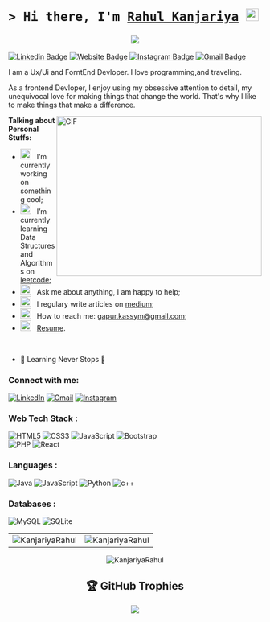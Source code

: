 ### <samp><h2>&gt; Hi there, I'm <a href="https://gkassym.netlify.app" target="_blank">Rahul Kanjariya</a> <img src="https://media.giphy.com/media/hvRJCLFzcasrR4ia7z/giphy.gif" width="25"> </samp></h2>
<h3 align="center"> <img src="https://readme-typing-svg.herokuapp.com?color=0357F7&lines=Ui/Ux+and+FrontEnd+Devloper%3A)" /> </h3>

[![Linkedin Badge](https://img.shields.io/badge/-LinkedIn-0e76a8?style=flat-square&logo=Linkedin&logoColor=white)](https://www.linkedin.com/in/rahul-kanjariya-6672411ab/)
[![Website Badge](https://img.shields.io/badge/Website-3b5998?style=flat-square&logo=google-chrome&logoColor=white)](https://kanjariyarahul.github.io/)
[![Instagram Badge](https://img.shields.io/badge/-Instagram-e4405f?style=flat-square&logo=Instagram&logoColor=white)](https://www.instagram.com/rk_ui_ux/)
[![Gmail Badge](https://img.shields.io/badge/-Gmail-D14836?style=flat-square&logo=Gmail&logoColor=white)](mailto:rahulkanjariya9265@gmail.com)


I am a Ux/Ui and ForntEnd Devloper. I love programming,and traveling.

As a frontend Devloper, I enjoy using my obsessive attention to detail, my unequivocal love for making things that change the world. That's why I like to make things that make a difference.

<img align="right" alt="GIF" src="https://github.com/Gapur/Gapur/blob/main/assets/coding.gif?raw=true" width="408" height="318" />
  

**Talking about Personal Stuffs:**

- <img src="https://github.com/Gapur/Gapur/blob/main/assets/developer.gif?raw=true" width="21" />&nbsp;&nbsp; I’m currently working on something cool;
- <img src="https://github.com/Gapur/Gapur/blob/main/assets/lightning.gif?raw=true" width="21" />&nbsp;&nbsp; I’m currently learning Data Structures and Algorithms on [leetcode](https://leetcode.com/GKassym);
- <img src="https://github.com/Gapur/Gapur/blob/main/assets/message.gif?raw=true" width="21" />&nbsp;&nbsp; Ask me about anything, I am happy to help;
- <img src="https://github.com/Gapur/Gapur/blob/main/assets/laptop.gif?raw=true" width="21" />&nbsp;&nbsp; I regulary write articles on [medium](https://gapur-kassym.medium.com);
- <img src="https://github.com/Gapur/Gapur/blob/main/assets/letterbox.gif?raw=true" width="21" />&nbsp;&nbsp; How to reach me: gapur.kassym@gmail.com;
- <img src="https://github.com/Gapur/Gapur/blob/main/assets/doc.gif?raw=true" width="21" />&nbsp;&nbsp; [Resume](https://gkassym.netlify.app/Resume.pdf).

</br>


- 🌱 Learning Never Stops 🚀

<h3 align="left">Connect with me:</h3>
<div align="left">
  <a href="https://www.linkedin.com/in//"><img alt="LinkedIn" src="https://img.shields.io/badge/linkedin-%230077B5.svg?style=for-the-badge&logo=linkedin&logoColor=white"/></a>
  <a href="mailto:rahulkanjariya9265@gmail.com"><img alt="Gmail" src="https://img.shields.io/badge/Gmail-D14836?style=for-the-badge&logo=gmail&logoColor=white"/></a>
   <a href="https://www.instagram.com/rk_ui_ux/"><img alt="Instagram" src="https://img.shields.io/badge/Instagram-E4405F?style=for-the-badge&logo=instagram&logoColor=white"/></a>
 

<h3 align="left">Web Tech Stack :</h3>
<div align="left">
<img alt="HTML5" src="https://img.shields.io/badge/html5-%23E34F26.svg?style=for-the-badge&logo=html5&logoColor=white"/>
<img alt="CSS3" src="https://img.shields.io/badge/css3-%231572B6.svg?style=for-the-badge&logo=css3&logoColor=white"/> 
<img alt="JavaScript" src="https://img.shields.io/badge/javascript-%23323330.svg?style=for-the-badge&logo=javascript&logoColor=%23F7DF1E"/> 
<img alt="Bootstrap" src="https://img.shields.io/badge/bootstrap-%23563D7C.svg?style=for-the-badge&logo=bootstrap&logoColor=white"/>
<br>
<img alt="PHP" src="https://img.shields.io/badge/php-%23777BB4.svg?style=for-the-badge&logo=php&logoColor=white"/>
<img alt="React" src="https://img.shields.io/badge/react-%2320232a.svg?style=for-the-badge&logo=react&logoColor=%2361DAFB"/>
</div>

<h3 align="left">Languages :</h3>
<div align="left">
  <img alt="Java" src="https://img.shields.io/badge/java-%23ED8B00.svg?style=for-the-badge&logo=java&logoColor=white"/>
  <img alt="JavaScript" src="https://img.shields.io/badge/javascript-%23323330.svg?style=for-the-badge&logo=javascript&logoColor=%23F7DF1E"/> 
  <img alt="Python" src="https://img.shields.io/badge/python-%2314354C.svg?style=for-the-badge&logo=python&logoColor=white"/>
  <img alt="c++" src="https://img.shields.io/badge/C%2B%2B-00599C?style=for-the-badge&logo=c%2B%2B&logoColor=white"/>
</div>

<h3 align="left">Databases :</h3>
<div align="left">
  <img alt="MySQL" src="https://img.shields.io/badge/mysql-%2300f.svg?style=for-the-badge&logo=mysql&logoColor=white"/>
  <img alt="SQLite" src ="https://img.shields.io/badge/sqlite-%2307405e.svg?style=for-the-badge&logo=sqlite&logoColor=white"/>
</div>

<table>
  <tr>
    <td><img src="https://github-readme-stats.vercel.app/api?username=KanjariyaRahul&show_icons=true&theme=dark&locale=en" alt="KanjariyaRahul" /></td>
    <td><img src="https://github-readme-stats.vercel.app/api/top-langs?username=KanjariyaRahul&show_icons=true&theme=dark&locale=en&layout=compact" alt="KanjariyaRahul" /></td>
  </tr>
</table>

<div align="center">
<p><img align="center" src="https://github-readme-streak-stats.herokuapp.com/?user=KanjariyaRahul&theme=dark" alt="KanjariyaRahul" /></p>

  ## 🏆 GitHub Trophies
![](https://github-profile-trophy.vercel.app/?username=kanjariyarahul&theme=radical&no-frame=false&no-bg=false&margin-w=4)
  </div>
